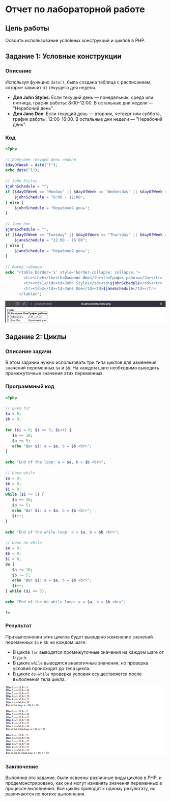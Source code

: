 # Отчет по лабораторной работе

## Цель работы

Освоить использование условных конструкций и циклов в PHP.

## Задание 1: Условные конструкции

### Описание

Используя функцию `date()`, была создана таблица с расписанием, которое зависит от текущего дня недели.

- **Для John Styles**: Если текущий день — понедельник, среда или пятница, график работы: 8:00-12:00. В остальные дни недели — "Нерабочий день".
- **Для Jane Doe**: Если текущий день — вторник, четверг или суббота, график работы: 12:00-16:00. В остальные дни недели — "Нерабочий день".

### Код

```php
<?php

// Получаем текущий день недели
$dayOfWeek = date("l");
echo date("l");

// John Styles
$johnSchedule = "";
if ($dayOfWeek == "Monday" || $dayOfWeek == "Wednesday" || $dayOfWeek == "Friday") {
    $johnSchedule = "8:00 - 12:00";
} else {
    $johnSchedule = "Нерабочий день";
}

// Jane Doe
$janeSchedule = "";
if ($dayOfWeek == "Tuesday" || $dayOfWeek == "Thursday" || $dayOfWeek == "Saturday") {
    $janeSchedule = "12:00 - 16:00";
} else {
    $janeSchedule = "Нерабочий день";
}

// Вывод таблицы 
echo "<table border='1' style='border-collapse: collapse;'>
        <tr><th>№</th><th>Фамилия Имя</th><th>График работы</th></tr>
        <tr><td>1</td><td>John Styles</td><td>$johnSchedule</td></tr>
        <tr><td>2</td><td>Jane Doe</td><td>$janeSchedule</td></tr>
      </table>";
```

![First](images/First.png)

## Задание 2: Циклы

### Описание задачи

В этом задании нужно использовать три типа циклов  для изменения значений переменных `$a` и `$b`. На каждом шаге необходимо выводить промежуточные значения этих переменных.

### Программный код

```php
<?php

// Цикл for
$a = 0;
$b = 0;

for ($i = 0; $i <= 5; $i++) {
   $a += 10;
   $b += 5;
   echo "Шаг $i: a = $a, b = $b <br>";
}

echo "End of the loop: a = $a, b = $b <br>";

// Цикл while
$a = 0;
$b = 0;
$i = 0;
while ($i <= 5) {
   $a += 10;
   $b += 5;
   echo "Шаг $i: a = $a, b = $b <br>";
   $i++;
}

echo "End of the while loop: a = $a, b = $b <br>";

// Цикл do-while
$a = 0;
$b = 0;
$i = 0;
do {
   $a += 10;
   $b += 5;
   echo "Шаг $i: a = $a, b = $b <br>";
   $i++;
} while ($i <= 5);

echo "End of the do-while loop: a = $a, b = $b <br>";

?>
```

### Результат

При выполнении этих циклов будет выведено изменение значений переменных `$a` и `$b` на каждом шаге:

- В цикле `for` выводятся промежуточные значения на каждом шаге от 0 до 5.
- В цикле `while` выводятся аналогичные значения, но проверка условия происходит до тела цикла.
- В цикле `do-while` проверка условия осуществляется после выполнения тела цикла.

![Second](images/Second.png)

### Заключение

Выполнив это задание, были освоены различные виды циклов в PHP, и продемонстрировано, как они могут изменять значения переменных в процессе выполнения. Все циклы приводят к одному результату, но различаются по логике выполнения.
